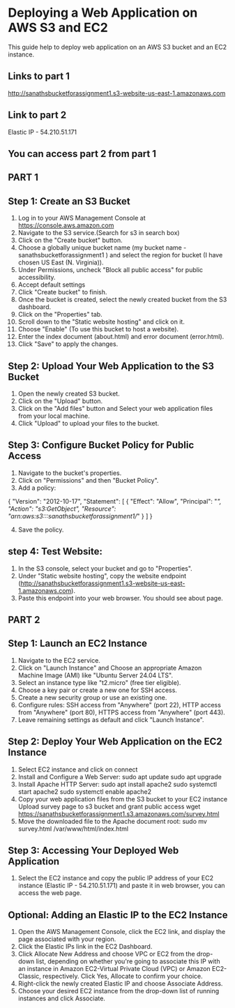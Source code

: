 # Deploying a Web Application on AWS S3 and EC2

This guide help to deploy web application on an AWS S3 bucket and an EC2 instance.

## Links to part 1 

http://sanathsbucketforassignment1.s3-website-us-east-1.amazonaws.com

## Link to part 2

Elastic IP - 54.210.51.171

## You can access part 2 from part 1

## PART 1

## Step 1: Create an S3 Bucket

1. Log in to your AWS Management Console at https://console.aws.amazon.com
2. Navigate to the S3 service.(Search for s3 in search box)
3. Click on the "Create bucket" button.
4. Choose a globally unique bucket name (my bucket name - sanathsbucketforassignment1 ) and select the region for bucket (I have chosen US East (N. Virginia)).
5. Under Permissions, uncheck "Block all public access" for public accessibility.
6. Accept default settings
7. Click "Create bucket" to finish.
8. Once the bucket is created, select the newly created bucket from the S3 dashboard.
9. Click on the "Properties" tab.
10. Scroll down to the "Static website hosting" and click on it.
11. Choose "Enable" (To use this bucket to host a website).
12. Enter the index document (about.html) and error document (error.html).
13. Click "Save" to apply the changes.


## Step 2: Upload Your Web Application to the S3 Bucket

1. Open the newly created S3 bucket.
2. Click on the "Upload" button.
3. Click on the "Add files" button and Select your web application files from your local machine.
4. Click "Upload" to upload your files to the bucket.

## Step 3: Configure Bucket Policy for Public Access 

1. Navigate to the bucket's properties.
2. Click on "Permissions" and then "Bucket Policy".
3. Add a policy:

{
    "Version": "2012-10-17",
    "Statement": [
        {
            "Effect": "Allow",
            "Principal": "*",
            "Action": "s3:GetObject",
            "Resource": "arn:aws:s3:::sanathsbucketforassignment1/*"
        }
    ]
}

4. Save the policy.

## step 4: Test Website:

1. In the S3 console, select your bucket and go to "Properties".
2. Under "Static website hosting", copy the website endpoint (http://sanathsbucketforassignment1.s3-website-us-east-1.amazonaws.com).
3. Paste this endpoint into your web browser. You should see about page.

## PART 2

## Step 1: Launch an EC2 Instance

1. Navigate to the EC2 service.
2. Click on "Launch Instance" and Choose an appropriate Amazon Machine Image (AMI) like "Ubuntu Server 24.04 LTS".
3. Select an instance type like "t2.micro" (free tier eligible).
4. Choose a key pair or create a new one for SSH access.
5. Create a new security group or use an existing one.
6. Configure rules: SSH access from "Anywhere" (port 22), HTTP access from "Anywhere" (port 80), HTTPS access from "Anywhere" (port 443).
7. Leave remaining settings as default and click "Launch Instance".

## Step 2: Deploy Your Web Application on the EC2 Instance

1. Select EC2 instance and click on connect
2. Install and Configure a Web Server:
    sudo apt update
    sudo apt upgrade
3. Install Apache HTTP Server:
    sudo apt install apache2
    sudo systemctl start apache2
    sudo systemctl enable apache2
4. Copy your web application files from the S3 bucket to your EC2 instance
    Upload survey page to s3 bucket and grant public access
    wget https://sanathsbucketforassignment1.s3.amazonaws.com/survey.html
5. Move the downloaded file to the Apache document root:
    sudo mv survey.html /var/www/html/index.html

## Step 3: Accessing Your Deployed Web Application

1. Select the EC2 instance and copy the public IP address of your EC2 instance (Elastic IP - 54.210.51.171) and paste it in web browser, you can access the web page.

## Optional: Adding an Elastic IP to the EC2 Instance
1. Open the AWS Management Console, click the EC2 link, and display the page associated with your region.
2. Click the Elastic IPs link in the EC2 Dashboard.
3. Click Allocate New Address and choose VPC or EC2 from the drop-down list, depending on whether you're going to associate this IP with an instance in Amazon EC2-Virtual Private Cloud (VPC) or Amazon EC2-Classic, respectively. Click Yes, Allocate to confirm your choice.
4. Right-click the newly created Elastic IP and choose Associate Address.
5. Choose your desired EC2 instance from the drop-down list of running instances and click Associate.